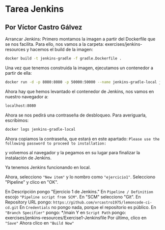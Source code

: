 # Tarea Jenkins
## Por Víctor Castro Gálvez


Arrancar Jenkins:
Primero montamos la imagen a partir del Dockerfile que se nos facilita.
Para ello, nos vamos a la carpeta:
exercises/jenkins-resources
y hacemos el build de la imagen:
```bash
docker build -t jenkins-gradle -f gradle.Dockerfile .
```
Una vez que tenemos construida la imagen, ejecutamos un contenedor a partir de ella:

```bash
docker run -d -p 8080:8080 -p 50000:50000 --name jenkins-gradle-local jenkins-gradle
```

Ahora hay que hemos levantado el contenedor de Jenkins, nos vamos en nuestro navegador a:
```bash
localhost:8080
```

Ahora se nos pedirá una contraseña de desbloqueo. Para averiguarla, escribimos:
```bash
docker logs jenkins-gradle-local
```

Ahora copiamos la contraseña, que estará en este apartado:
`Please use the following password to proceed to installation:`

y volvemos al navegador y la pegamos en su lugar para finalizar la instalación de Jenkins.

Ya tenemos Jenkins funcionando en local.

Ahora, selecciono `"New item"` y lo nombro como `"ejercicio1"`. Selecciono "Pipeline" y clico en "OK".

En Descripción pongo "Ejercicio 1 de Jenkins."
En `Pipeline / Definition` escojo `"Pipeline script from SCM"`.
En "SCM" selecciono "Git".
En Repository URL pongo: `https://github.com/vrcastro1975/lemoncode-ci-cd.git`
En `Credentials` no pongo nada, porque el repositorio es público.
En `"Branch Specifier"` pongo: */main
Y en `Script Path` pongo: exercises/jenkins-resources/Exercise1-Jenkinsfile
Por último, clico en `"Save"`
Ahora clico en `"Build Now"`
